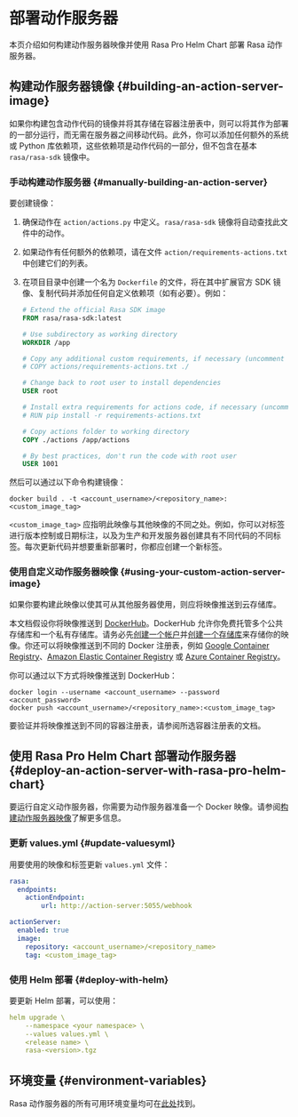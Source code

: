 # 部署动作服务器

本页介绍如何构建动作服务器映像并使用 Rasa Pro Helm Chart 部署 Rasa 动作服务器。

## 构建动作服务器镜像 {#building-an-action-server-image}

如果你构建包含动作代码的镜像并将其存储在容器注册表中，则可以将其作为部署的一部分运行，而无需在服务器之间移动代码。此外，你可以添加任何额外的系统或 Python 库依赖项，这些依赖项是动作代码的一部分，但不包含在基本 `rasa/rasa-sdk` 镜像中。

### 手动构建动作服务器 {#manually-building-an-action-server}

要创建镜像：

1. 确保动作在 `action/actions.py` 中定义。`rasa/rasa-sdk` 镜像将自动查找此文件中的动作。
2. 如果动作有任何额外的依赖项，请在文件 `action/requirements-actions.txt` 中创建它们的列表。
3. 在项目目录中创建一个名为 `Dockerfile` 的文件，将在其中扩展官方 SDK 镜像、复制代码并添加任何自定义依赖项（如有必要）。例如：

    ```dockerfile
    # Extend the official Rasa SDK image
    FROM rasa/rasa-sdk:latest

    # Use subdirectory as working directory
    WORKDIR /app

    # Copy any additional custom requirements, if necessary (uncomment next line)
    # COPY actions/requirements-actions.txt ./

    # Change back to root user to install dependencies
    USER root

    # Install extra requirements for actions code, if necessary (uncomment next line)
    # RUN pip install -r requirements-actions.txt

    # Copy actions folder to working directory
    COPY ./actions /app/actions

    # By best practices, don't run the code with root user
    USER 1001
    ```

然后可以通过以下命令构建镜像：

```shell
docker build . -t <account_username>/<repository_name>:<custom_image_tag>
```

`<custom_image_tag>` 应指明此映像与其他映像的不同之处。例如，你可以对标签进行版本控制或日期标注，以及为生产和开发服务器创建具有不同代码的不同标签。每次更新代码并想要重新部署时，你都应创建一个新标签。

### 使用自定义动作服务器映像 {#using-your-custom-action-server-image}

如果你要构建此映像以使其可从其他服务器使用，则应将映像推送到云存储库。

本文档假设你将映像推送到 [DockerHub](https://hub.docker.com/)。DockerHub 允许你免费托管多个公共存储库和一个私有存储库。请务必先[创建一个帐户](https://hub.docker.com/signup/)并[创建一个存储库](https://hub.docker.com/signup/)来存储你的映像。你还可以将映像推送到不同的 Docker 注册表，例如 [Google Container Registry](https://cloud.google.com/container-registry)、[Amazon Elastic Container Registry](https://aws.amazon.com/ecr/) 或 [Azure Container Registry](https://azure.microsoft.com/en-us/services/container-registry/)。

你可以通过以下方式将映像推送到 DockerHub：

```shell
docker login --username <account_username> --password <account_password>
docker push <account_username>/<repository_name>:<custom_image_tag>
```

要验证并将映像推送到不同的容器注册表，请参阅所选容器注册表的文档。

## 使用 Rasa Pro Helm Chart 部署动作服务器 {#deploy-an-action-server-with-rasa-pro-helm-chart}

要运行自定义动作服务器，你需要为动作服务器准备一个 Docker 映像。请参阅[构建动作服务器映像](#building-an-action-server-image)了解更多信息。

### 更新 values.yml {#update-valuesyml}

用要使用的映像和标签更新 `values.yml` 文件：

```yaml
rasa:
  endpoints:
    actionEndpoint:
        url: http://action-server:5055/webhook

actionServer:
  enabled: true
  image:
    repository: <account_username>/<repository_name>
    tag: <custom_image_tag>
```

### 使用 Helm 部署 {#deploy-with-helm}

要更新 Helm 部署，可以使用：

```yaml
helm upgrade \
    --namespace <your namespace> \
    --values values.yml \
    <release name> \
    rasa-<version>.tgz
```

## 环境变量 {#environment-variables}

Rasa 动作服务器的所有可用环境变量均可在[此处](environment-variables.md#rasa-sdk)找到。
